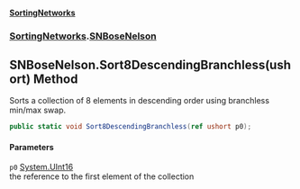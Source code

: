 #### [SortingNetworks](index.md 'index')
### [SortingNetworks](SortingNetworks.md 'SortingNetworks').[SNBoseNelson](SortingNetworks_SNBoseNelson.md 'SortingNetworks.SNBoseNelson')
## SNBoseNelson.Sort8DescendingBranchless(ushort) Method
Sorts a collection of 8 elements in descending order using branchless min/max swap.  
```csharp
public static void Sort8DescendingBranchless(ref ushort p0);
```
#### Parameters
<a name='SortingNetworks_SNBoseNelson_Sort8DescendingBranchless(ushort)_p0'></a>
`p0` [System.UInt16](https://docs.microsoft.com/en-us/dotnet/api/System.UInt16 'System.UInt16')  
the reference to the first element of the collection
  
